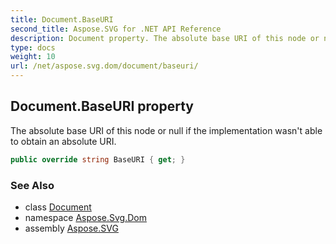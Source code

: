 ```yaml
---
title: Document.BaseURI
second_title: Aspose.SVG for .NET API Reference
description: Document property. The absolute base URI of this node or null if the implementation wasnt able to obtain an absolute URI
type: docs
weight: 10
url: /net/aspose.svg.dom/document/baseuri/
---
```

## Document.BaseURI property

The absolute base URI of this node or null if the implementation wasn't able to obtain an absolute URI.

```csharp
public override string BaseURI { get; }
```

### See Also

* class [Document](../)
* namespace [Aspose.Svg.Dom](../../document/)
* assembly [Aspose.SVG](../../../)

